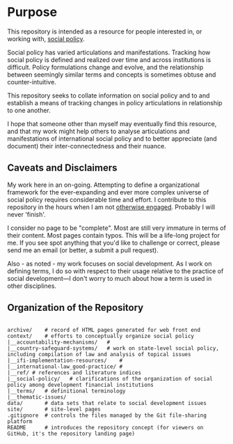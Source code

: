 # Purpose

This repository is intended as a resource for people interested in, or working with, [social policy](http://applied-anthro.com/terms/social-policy/).

Social policy has varied articulations and manifestations.  Tracking how social policy is defined and realized over time and across institutions is difficult.  Policy formulations change and evolve, and the relationship between seemingly similar terms and concepts is sometimes obtuse and counter-intuitive.

This repository seeks to collate information on social policy and to and establish a means of tracking changes in policy articulations in relationship to one another.

I hope that someone other than myself may eventually find this resource, and that my work might help others to analyse articulations and manifestations of international social policy and to better appreciate (and document) their inter-connectedness and their nuance.  

## Caveats and Disclaimers

My work here in an on-going.  Attempting to define a organizational framework for the ever-expanding and ever more complex universe of social policy requires considerable time and effort. I contribute to this repository in the hours when I am not [otherwise engaged](http://aaron-kyle.com). Probably I will never 'finish'. 

I consider no page to be "complete". Most are still very immature in terms of their content. Most pages contain typos. This will be a life-long project for me. If you see spot anything that you'd like to challenge or correct, please send me an email (or better, a submit a pull request).

Also - as noted - my work focuses on social development. As I work on defining terms, I do so with respect to their usage relative to the practice of social development&mdash;I don't worry to much about how a term is used in other disciplines.

<!--
I should also emphasise how much I continue to struggle to account for what constitutes 'social policy'.
-->

## Organization of the Repository


```

archive/	# record of HTML pages generated for web front end
context/	# efforts to conceptually organize social policy
|__accountability-mechanisms/	# 
|__country-safeguard-systems/	# work on state-level social policy, including compilation of law and analysis of topical issues
|__ifi-implementation-resources/	# 
|__international-law_good-practice/	# 
|__ref/	# references and literature indices
|__social-policy/	# clarifications of the organization of social policy among development financial institutions
|__terms/	# definitional terminology
|__thematic-issues/
data/		# data sets that relate to social development issues
site/		# site-level pages
.gitignore	# controls the files managed by the Git file-sharing platform
README		# introduces the repository concept (for viewers on GitHub, it's the repository landing page) 

```


